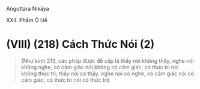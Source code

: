Aṅguttara Nikāya

XXII. Phẩm Ô Uế

# (VIII) (218) Cách Thức Nói (2)

> (Như kinh 213, các pháp được đề cập là thấy nói không thấy, nghe nói không nghe, có cảm giác nói không có cảm giác, có thức tri nói không thức tri; thấy nói có thấy, nghe nói có nghe, có cảm giác nói có cảm giác, có thức tri nói có thức tri)

